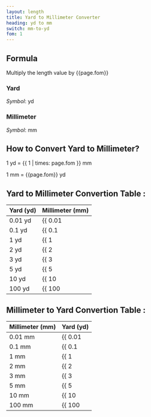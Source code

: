```yaml
---
layout: length
title: Yard to Millimeter Converter
heading: yd to mm
switch: mm-to-yd
fom: 1
---
```


## Formula
Multiply the length value by {{page.fom}}

### Yard
*Symbol*: yd

### Millimeter
*Symbol*: mm

## How to Convert Yard to Millimeter?
1 yd = {{ 1 | times: page.fom }} mm

1 mm = {{page.fom}} yd

## Yard to Millimeter Convertion Table :

| Yard (yd) | Millimeter (mm) |
| ---- | ---- |
| 0.01 yd | {{ 0.01 | times: page.fom | round: 5 }} mm |
| 0.1 yd | {{ 0.1 | times: page.fom | round: 5 }} mm |
| 1 yd | {{ 1 | times: page.fom | round: 5 }} mm |
| 2 yd | {{ 2 | times: page.fom | round: 5 }} mm |
| 3 yd | {{ 3 | times: page.fom | round: 5 }} mm |
| 5 yd | {{ 5 | times: page.fom | round: 5 }} mm |
| 10 yd | {{ 10 | times: page.fom | round: 5 }} mm |
| 100 yd | {{ 100 | times: page.fom | round: 5 }} mm |

## Millimeter to Yard Convertion Table :

| Millimeter (mm) | Yard (yd) |
| ---- | ---- |
| 0.01 mm | {{ 0.01 | divided_by: page.fom | round: 5 }} yd |
| 0.1 mm | {{ 0.1 | divided_by: page.fom | round: 5 }} yd |
| 1 mm | {{ 1 | divided_by: page.fom | round: 5 }} yd |
| 2 mm | {{ 2 | divided_by: page.fom | round: 5 }} yd |
| 3 mm | {{ 3 | divided_by: page.fom | round: 5 }} yd |
| 5 mm | {{ 5 | divided_by: page.fom | round: 5 }} yd |
| 10 mm | {{ 10 | divided_by: page.fom | round: 5 }} yd |
| 100 mm | {{ 100 | divided_by: page.fom | round: 5 }} yd |

<script>
selectInput[6].selected = true
selectOutput[2].selected = true
</script>

